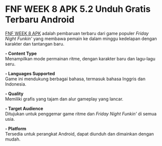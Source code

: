﻿# FNF WEEK 8 APK 5.2 Unduh Gratis Terbaru Android
[FNF WEEK 8 APK](https://apkeira.com/fnf-week-8/) adalah pembaruan terbaru dari game populer _Friday Night Funkin'_ yang membawa pemain ke dalam minggu kedelapan dengan karakter dan tantangan baru.

**- Content Type**  
Menampilkan mode permainan ritme, dengan karakter baru dan lagu-lagu seru.

**- Languages Supported**  
Game ini mendukung berbagai bahasa, termasuk bahasa Inggris dan Indonesia.

**- Quality**  
Memiliki grafis yang tajam dan alur gameplay yang lancar.

**- Target Audience**  
Ditujukan untuk penggemar game ritme dan _Friday Night Funkin'_ di semua usia.

**- Platform**  
Tersedia untuk perangkat Android, dapat diunduh dan dimainkan dengan mudah.
